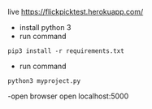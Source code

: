 live https://flickpicktest.herokuapp.com/

- install python 3
- run command
```
pip3 install -r requirements.txt
```

- run command

```
python3 myproject.py
```

-open browser open localhost:5000